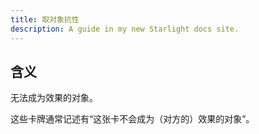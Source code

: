 ```yaml
---
title: 取对象抗性
description: A guide in my new Starlight docs site.
---
```


## 含义

无法成为效果的对象。

这些卡牌通常记述有“这张卡不会成为（对方的）效果的对象”。
